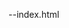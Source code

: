 --index.html

<!DOCTYPE html>
<html>
<head>
  <title>my website</title>
      <style>
        
        img{
            width: 80px;
        }
      </style> 
</head>
<body>

<table border="1">
    <tr>
        <th colspan="2">My Day</th>
    </tr>
    <tr>
        <td>
            <p><strong>1. wake up early</strong></p>
            <ul>
                <li>5AM</li>
                </ul>
                <ul style="list-style-type: square;">
                <li>walk</li>
                <li>jog</li>
            </ul>
        </td>
        <td rowspan="3" >
            <table border="1" width="50%" height="50%">
                <tr ><th colspan="2">Things to watch</th></tr>
                <tr>
                    <td><img src="assets/images/cod.jpg"></td>
                    <td><img src="assets/images/cod.jpg"></td>
                </tr>
                <tr>
                    <td><img src="assets/images/cod.jpg"></td>
                    <td><img src="assets/images/cod.jpg"></td>
                </tr>
            </table>
        </td>
    </tr>
    <tr>
        <td >
            <p><strong>2. breakfast</strong></p>
            <ul>
                <li>8AM</li>
                </ul>
                <ul style="list-style-type: square;">
                <li>eggs</li>
                <li>coffee</li>
            </ul>
        </td>
    </tr>
    <tr>
        <td>
            <p><strong>3. go to Saveetha</strong></p>
            <ul>
                <li>8AM</li>
                </ul>
                <ul style="list-style-type: square;">
                <li>attend classes</li>
                <li>to be continued</li>
            </ul>
        </td>
    </tr>
</table>

</body>
</html>

![Screenshot 2024-07-03 222714](https://github.com/ArunJ03/my-day-timetable/assets/131673036/2eff84f4-280c-427c-985f-59f38ffd827e)
